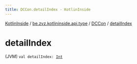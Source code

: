 ```yaml
---
title: DCCon.detailIndex - KotlinInside
---
```


[KotlinInside](../../index.html) / [be.zvz.kotlininside.api.type](../index.html) / [DCCon](index.html) / [detailIndex](./detail-index.html)

# detailIndex

(JVM) `val detailIndex: `[`Int`](https://kotlinlang.org/api/latest/jvm/stdlib/kotlin/-int/index.html)